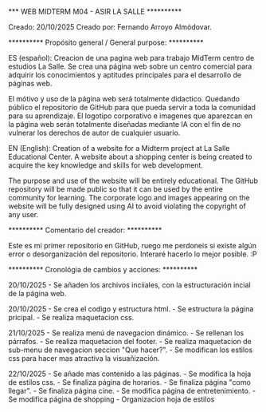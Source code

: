 
                                                           
*** WEB MIDTERM M04 - ASIR LA SALLE **********                


Creado: 20/10/2025
Creado por: Fernando Arroyo Almódovar.


**********   Propósito general / General purpose: **********  

ES (español):
Creacion de una pagina web para trabajo MidTerm centro de estudios La Salle.
Se crea una página web sobre un centro comercial para adquirir los conocimientos y aptitudes principales para el desarrollo de páginas web.

El mótivo y uso de la página web será totalmente didactico. Quedando público el repositorio de GitHub para que pueda servir a toda la comunidad para su aprendizaje.
El logotipo corporativo e imagenes que aparezcan en la página web serán totalmente diseñadas mediante IA con el fin de no vulnerar los derechos de autor de cualquier usuario.

EN (English):
Creation of a website for a Midterm project at La Salle Educational Center.
A website about a shopping center is being created to acquire the key knowledge and skills for web development.

The purpose and use of the website will be entirely educational. The GitHub repository will be made public so that it can be used by the entire community for learning.
The corporate logo and images appearing on the website will be fully designed using AI to avoid violating the copyright of any user.


**********  Comentario del creador: **********  

Este es mi primer repositorio en GitHub, ruego me perdoneis si existe algún error o desorganización del repositorio. Interaré hacerlo lo mejor posible. :P


**********  Cronológia de cambios y acciones: **********  

20/10/2025 - Se añaden los archivos inciiales, con la estructuración incial de la página web.

20/10/2025 - Se crea el codigo y estructura html.
           - Se estructura la página pricipal.
           - Se realiza maquetacion css.

21/10/2025 - Se realiza menú de navegacion dinámico.
           - Se rellenan los párrafos.
           - Se realiza maquetacion del footer.
           - Se realiza maquetacion de sub-menu de navegacion seccion "Que hacer?".
           - Se modifican los estilos css para hacer mas atractiva la visuañización.

22/10/2025 - Se añade mas contenido a las páginas.
           - Se modifica la hoja de estilos css.
           - Se finaliza página de horarios.
           - Se finaliza página "como llegar".
           - Se finaliza página cine.
           - Se modifica página de entretenimiento.
           - Se modifica página de shopping
           - Organizacion hoja de estilos